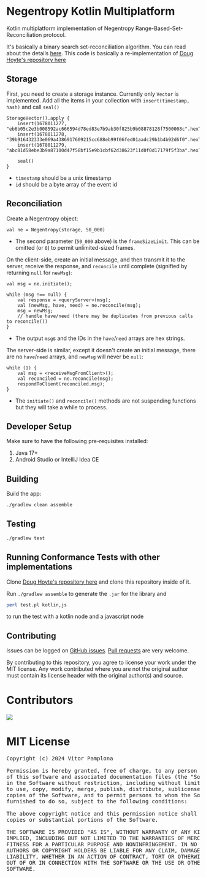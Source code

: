 # Negentropy Kotlin Multiplatform

Kotlin multiplatform implementation of Negentropy Range-Based-Set-Reconciliation protocol.

It's basically a binary search set-reconciliation algorithm.
You can read about the details [here](https://logperiodic.com/rbsr.html).
This code is basically a re-implementation of [Doug Hoyte's repository here](https://github.com/hoytech/negentropy)

## Storage

First, you need to create a storage instance. Currently only `Vector` is implemented. 
Add all the items in your collection with `insert(timestamp, hash)` and call `seal()`

    StorageVector().apply {
        insert(1678011277, "eb6b05c2e3b008592ac666594d78ed83e7b9ab30f825b9b08878128f7500008c".hexToByteArray())
        insert(1678011278, "39b916432333e069a4386917609215cc688eb99f06fed01aadc29b1b4b92d6f0".hexToByteArray())
        insert(1678011279, "abc81d58ebe3b9a87100d47f58bf15e9b1cbf62d38623f11d0f0d17179f5f3ba".hexToByteArray())

        seal()
    }

*  `timestamp` should be a unix timestamp
*  `id` should be a byte array of the event id

## Reconciliation

Create a Negentropy object:

    val ne = Negentropy(storage, 50_000)

* The second parameter (`50_000` above) is the `frameSizeLimit`. This can be omitted (or `0`) to permit unlimited-sized frames.

On the client-side, create an initial message, and then transmit it to the server, receive the response, and `reconcile` until complete (signified by returning `null` for `newMsg`):

    val msg = ne.initiate();

    while (msg !== null) {
        val response = <queryServer>(msg);
        val (newMsg, have, need) = ne.reconcile(msg);
        msg = newMsg;
        // handle have/need (there may be duplicates from previous calls to reconcile())
    }

*  The output `msg`s and the IDs in the `have`/`need` arrays are hex strings.

The server-side is similar, except it doesn't create an initial message, there are no `have`/`need` arrays, and `newMsg` will never be `null`:

    while (1) {
        val msg = <receiveMsgFromClient>();
        val reconciled = ne.reconcile(msg);
        respondToClient(reconciled.msg);
    }

* The `initiate()` and `reconcile()` methods are not suspending functions but they will take a while to process.

## Developer Setup

Make sure to have the following pre-requisites installed:
1. Java 17+
2. Android Studio or IntelliJ Idea CE

## Building

Build the app:
```bash
./gradlew clean assemble
```

## Testing
```bash
./gradlew test
```

## Running Conformance Tests with other implementations

Clone [Doug Hoyte's repository here](https://github.com/hoytech/negentropy) and clone this repository inside of it. 

Run `./gradlew assemble` to generate the `.jar` for the library and

```bash
perl test.pl kotlin,js
```

to run the test with a kotlin node and a javascript node

## Contributing

Issues can be logged on [GitHub issues](https://github.com/vitorpamplona/negentropy-kmp/issues). [Pull requests](https://github.com/vitorpamplona/negentropy-kmp/pulls) are very welcome. 

By contributing to this repository, you agree to license your work under the MIT license. Any work contributed where you are not the original author must contain its license header with the original author(s) and source.

# Contributors

<a align="center" href="https://github.com/vitorpamplona/negentropy-kmp/graphs/contributors">
  <img src="https://contrib.rocks/image?repo=vitorpamplona/negentropy-kmp" />
</a>

# MIT License

<pre>
Copyright (c) 2024 Vitor Pamplona

Permission is hereby granted, free of charge, to any person obtaining a copy
of this software and associated documentation files (the "Software"), to deal
in the Software without restriction, including without limitation the rights
to use, copy, modify, merge, publish, distribute, sublicense, and/or sell
copies of the Software, and to permit persons to whom the Software is
furnished to do so, subject to the following conditions:

The above copyright notice and this permission notice shall be included in all
copies or substantial portions of the Software.

THE SOFTWARE IS PROVIDED "AS IS", WITHOUT WARRANTY OF ANY KIND, EXPRESS OR
IMPLIED, INCLUDING BUT NOT LIMITED TO THE WARRANTIES OF MERCHANTABILITY,
FITNESS FOR A PARTICULAR PURPOSE AND NONINFRINGEMENT. IN NO EVENT SHALL THE
AUTHORS OR COPYRIGHT HOLDERS BE LIABLE FOR ANY CLAIM, DAMAGES OR OTHER
LIABILITY, WHETHER IN AN ACTION OF CONTRACT, TORT OR OTHERWISE, ARISING FROM,
OUT OF OR IN CONNECTION WITH THE SOFTWARE OR THE USE OR OTHER DEALINGS IN THE
SOFTWARE.
</pre>
